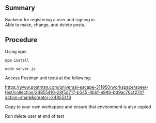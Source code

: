 ## Summary  
Backend for registering a user and signing in.  
Able to make, change, and delete posts.  

## Procedure  
Using npm  

```  
npm install  

node server.js  

```  

Access Postman unit tests at the following:  

https://www.postman.com/universal-escape-311950/workspace/speer-test/collection/24855416-28f5d717-b545-4bbf-a946-bd9ac76cf274?action=share&creator=24855416  

Copy to your own workspace and ensure that environment is also copied

Run delete user at end of test

